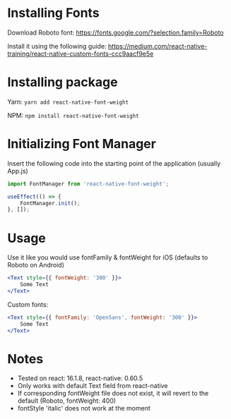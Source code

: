 # Installing Fonts

Download Roboto font: https://fonts.google.com/?selection.family=Roboto

Install it using the following guide: https://medium.com/react-native-training/react-native-custom-fonts-ccc9aacf9e5e

# Installing package

Yarn: `yarn add react-native-font-weight`

NPM: `npm install react-native-font-weight`



# Initializing Font Manager

Insert the following code into the starting point of the application (usually App.js) 

```js
import FontManager from 'react-native-font-weight';

useEffect(() => {
	FontManager.init();
}, []);
```
# Usage

Use it like you would use fontFamily & fontWeight for iOS (defaults to Roboto on Android)

```jsx
<Text style={{ fontWeight: '300' }}>
	Some Text
</Text>
```

Custom fonts:

```jsx
<Text style={{ fontFamily: 'OpenSans', fontWeight: '300' }}>
	Some Text
</Text>
```

# Notes

- Tested on react: 16.1.8, react-native: 0.60.5
- Only works with default Text field from react-native 
- If corresponding fontWeight file does not exist, it will revert to the default (Roboto, fontWeight: 400)
- fontStyle 'italic' does not work at the moment
